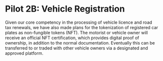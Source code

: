 # Pilot 2B: Vehicle Registration

Given our core competency in the processing of vehicle licence and road tax renewals, we have also made plans for the tokenization of registered car plates as non-fungible tokens (NFT). The motorist or vehicle owner will receive an official NFT certification, which provides digital proof of ownership, in addition to the normal documentation. Eventually this can be transferred to or traded with other vehicle owners via a designated and approved platform.
